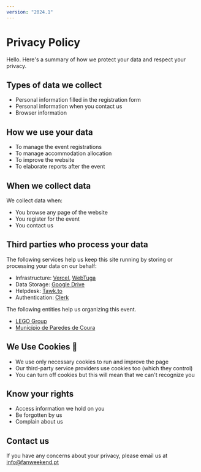 ```yaml
---
version: "2024.1"
---
```


# Privacy Policy

Hello. Here's a summary of how we protect your data and respect your privacy.

## Types of data we collect

- Personal information filled in the registration form
- Personal information when you contact us
- Browser information

## How we use your data

- To manage the event registrations
- To manage accommodation allocation
- To improve the website
- To elaborate reports after the event

## When we collect data

We collect data when:

- You browse any page of the website
- You register for the event
- You contact us

## Third parties who process your data

The following services help us keep this site running by storing or processing your data on our behalf:

- Infrastructure: [Vercel](https://vercel.com/), [WebTuga](https://www.webtuga.pt/)
- Data Storage: [Google Drive](https://drive.google.com/)
- Helpdesk: [Tawk.to](https://www.tawk.to/)
- Authentication: [Clerk](https://clerk.com/)

The following entities help us organizing this event.

- [LEGO Group](https://www.lego.com/)
- [Município de Paredes de Coura](https://www.paredesdecoura.pt/)

## We Use Cookies 🍪

- We use only necessary cookies to run and improve the page
- Our third-party service providers use cookies too (which they control)
- You can turn off cookies but this will mean that we can't recognize you

## Know your rights

- Access information we hold on you
- Be forgotten by us
- Complain about us

## Contact us

If you have any concerns about your privacy, please email us at info@fanweekend.pt
